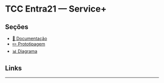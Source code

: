 # TCC Entra21 — Service+

##  Seções

- [📄 Documentação](documentacao.md)
- [✏️ Prototipagem ](prototipagem.md)
- [📊 Diagrama]()

## Links


---
